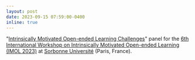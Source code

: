 ```yaml
---
layout: post
date: 2023-09-15 07:59:00-0400
inline: true
---
```


"[Intrinsically Motivated Open-ended Learning Challenges](https://www.euroscipy.org/2023/keynotes.html)" panel  for the [6th International Workshop on Intrinsically Motivated Open-ended Learning (IMOL 2023)](https://imolconf2023.github.io/) at [Sorbonne Université](https://www.sorbonne-universite.fr/) (Paris, France). 